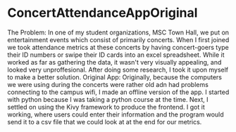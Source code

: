 # ConcertAttendanceAppOriginal
The Problem: In one of my student organizations, MSC Town Hall, we put on entertainment events which consist of primarily concerts. When I first joined we took attendance metrics at these concerts by having concert-goers type their ID numbers or swipe their ID cards into an excel spreadsheet. While it worked as far as gathering the data, it wasn't very visually appealing, and looked very unproffesional. After doing some research, I took it upon myself to make a better solution.  Original App: Originally, because the computers we were using during the concerts were rather old adn had problems connecting to the campus wifi, I made an offline version of the app. I started with python because I was taking a python course at the time. Next, I settled on using the Kivy framework to produce the frontend. I got it working, where users could enter their information and the program would send it to a csv file that we could look at at the end for our metrics.
